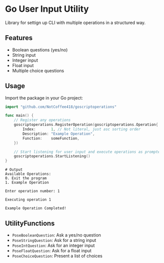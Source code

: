 # Go User Input Utility

Library for settign up CLI with multiple operations in a structured way.

## Features

- Boolean questions (yes/no)
- String input
- Integer input
- Float input
- Multiple choice questions

## Usage

Import the package in your Go project:

```go
import "github.com/NotCoffee418/goscriptoperations"

func main() {
	// Register any operations
	goscriptoperations.RegisterOperation(goscriptoperations.Operation{
		Index:       1, // Not literal, just asc sorting order
		Description: "Example Operation",
		Function:    someFunction,
	})

	// Start listening for user input and execute operations as prompted
	goscriptoperations.StartListening()
}
```

```
# Output
Available Operations:
0. Exit the program
1. Example Operation

Enter operation number: 1

Executing operation 1

Example Operation Completed!
```

## UtilityFunctions

- `PoseBooleanQuestion`: Ask a yes/no question
- `PoseStringQuestion`: Ask for a string input
- `PoseIntQuestion`: Ask for an integer input
- `PoseFloatQuestion`: Ask for a float input
- `PoseChoiceQuestion`: Present a list of choices
